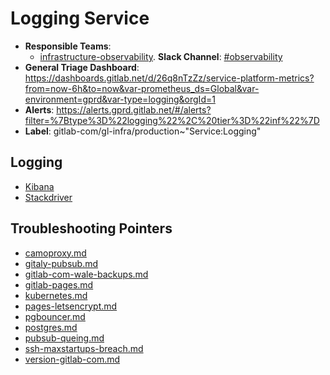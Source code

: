 <!-- MARKER: do not edit this section directly. Edit services/service-catalog.yml then run scripts/generate-docs -->
#  Logging Service

* **Responsible Teams**:
  * [infrastructure-observability](https://about.gitlab.com/handbook/engineering/infrastructure/team/reliability/). **Slack Channel**: [#observability](https://gitlab.slack.com/archives/observability)
* **General Triage Dashboard**: https://dashboards.gitlab.net/d/26q8nTzZz/service-platform-metrics?from=now-6h&to=now&var-prometheus_ds=Global&var-environment=gprd&var-type=logging&orgId=1
* **Alerts**: https://alerts.gprd.gitlab.net/#/alerts?filter=%7Btype%3D%22logging%22%2C%20tier%3D%22inf%22%7D
* **Label**: gitlab-com/gl-infra/production~"Service:Logging"

## Logging

* [Kibana](https://log.gitlab.net/app/kibana)
* [Stackdriver](https://console.cloud.google.com/logs/viewer?project=gitlab-production)

## Troubleshooting Pointers

* [camoproxy.md](camoproxy.md)
* [gitaly-pubsub.md](gitaly-pubsub.md)
* [gitlab-com-wale-backups.md](gitlab-com-wale-backups.md)
* [gitlab-pages.md](gitlab-pages.md)
* [kubernetes.md](kubernetes.md)
* [pages-letsencrypt.md](pages-letsencrypt.md)
* [pgbouncer.md](pgbouncer.md)
* [postgres.md](postgres.md)
* [pubsub-queing.md](pubsub-queing.md)
* [ssh-maxstartups-breach.md](ssh-maxstartups-breach.md)
* [version-gitlab-com.md](version-gitlab-com.md)
<!-- END_MARKER -->
